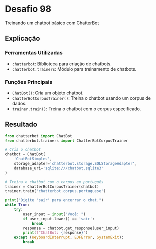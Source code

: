 # Desafio 98

Treinando um chatbot básico com ChatterBot

## Explicação

### Ferramentas Utilizadas

- `chatterbot`: Biblioteca para criação de chatbots.
- `chatterbot.trainers`: Módulo para treinamento de chatbots.

### Funções Principais

- `ChatBot()`: Cria um objeto chatbot.
- `ChatterBotCorpusTrainer()`: Treina o chatbot usando um corpus de dados.
- `trainer.train()`: Treina o chatbot com o corpus especificado.

## Resultado

```python
from chatterbot import ChatBot
from chatterbot.trainers import ChatterBotCorpusTrainer

# Cria o chatbot
chatbot = ChatBot(
    'ChatBotSimples',
    storage_adapter='chatterbot.storage.SQLStorageAdapter',
    database_uri='sqlite:///chatbot.sqlite3'
)

# Treina o chatbot com o corpus em português
trainer = ChatterBotCorpusTrainer(chatbot)
trainer.train('chatterbot.corpus.portuguese')

print("Digite 'sair' para encerrar o chat.")
while True:
    try:
        user_input = input("Você: ")
        if user_input.lower() == 'sair':
            break
        response = chatbot.get_response(user_input)
        print(f"ChatBot: {response}")
    except (KeyboardInterrupt, EOFError, SystemExit):
        break
```
